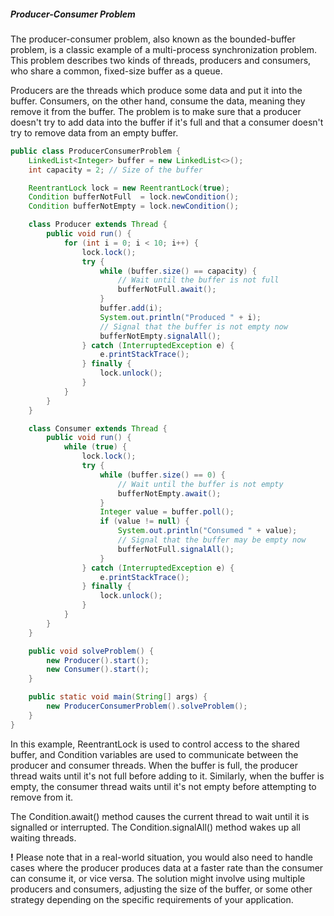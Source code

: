 ##### Producer-Consumer Problem

The producer-consumer problem, also known as the bounded-buffer problem, is a classic example of a multi-process synchronization problem. This problem describes two kinds of threads, producers and consumers, who share a common, fixed-size buffer as a queue.

Producers are the threads which produce some data and put it into the buffer. Consumers, on the other hand, consume the data, meaning they remove it from the buffer. The problem is to make sure that a producer doesn't try to add data into the buffer if it's full and that a consumer doesn't try to remove data from an empty buffer.

```java
public class ProducerConsumerProblem {
    LinkedList<Integer> buffer = new LinkedList<>();
    int capacity = 2; // Size of the buffer

    ReentrantLock lock = new ReentrantLock(true);
    Condition bufferNotFull  = lock.newCondition();
    Condition bufferNotEmpty = lock.newCondition();

    class Producer extends Thread {
        public void run() {
            for (int i = 0; i < 10; i++) {
                lock.lock();
                try {
                    while (buffer.size() == capacity) {
                        // Wait until the buffer is not full
                        bufferNotFull.await();
                    }
                    buffer.add(i);
                    System.out.println("Produced " + i);
                    // Signal that the buffer is not empty now
                    bufferNotEmpty.signalAll();
                } catch (InterruptedException e) {
                    e.printStackTrace();
                } finally {
                    lock.unlock();
                }
            }
        }
    }

    class Consumer extends Thread {
        public void run() {
            while (true) {
                lock.lock();
                try {
                    while (buffer.size() == 0) {
                        // Wait until the buffer is not empty
                        bufferNotEmpty.await();
                    }
                    Integer value = buffer.poll();
                    if (value != null) {
                        System.out.println("Consumed " + value);
                        // Signal that the buffer may be empty now
                        bufferNotFull.signalAll();
                    }
                } catch (InterruptedException e) {
                    e.printStackTrace();
                } finally {
                    lock.unlock();
                }
            }
        }
    }

    public void solveProblem() {
        new Producer().start();
        new Consumer().start();
    }

    public static void main(String[] args) {
        new ProducerConsumerProblem().solveProblem();
    }
}
```

In this example, ReentrantLock is used to control access to the shared buffer, and Condition variables are used to communicate between the producer and consumer threads. When the buffer is full, the producer thread waits until it's not full before adding to it. Similarly, when the buffer is empty, the consumer thread waits until it's not empty before attempting to remove from it.

The Condition.await() method causes the current thread to wait until it is signalled or interrupted. The Condition.signalAll() method wakes up all waiting threads.

<b>!</b> Please note that in a real-world situation, you would also need to handle cases where the producer produces data at a faster rate than the consumer can consume it, or vice versa. The solution might involve using multiple producers and consumers, adjusting the size of the buffer, or some other strategy depending on the specific requirements of your application.
